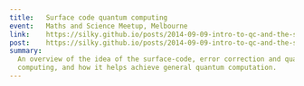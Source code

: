 ```yaml
---
title:   Surface code quantum computing
event:   Maths and Science Meetup, Melbourne
link:    https://silky.github.io/posts/2014-09-09-intro-to-qc-and-the-surface-code.html
post:    https://silky.github.io/posts/2014-09-09-intro-to-qc-and-the-surface-code.html
summary:
  An overview of the idea of the surface-code, error correction and quantum
  computing, and how it helps achieve general quantum computation.
---
```


